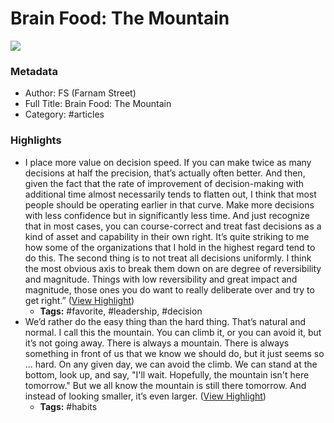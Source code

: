 # Brain Food: The Mountain

![](https://readwise-assets.s3.amazonaws.com/static/images/article0.00998d930354.png)

### Metadata

- Author: FS (Farnam Street)
- Full Title: Brain Food: The Mountain
- Category: #articles

### Highlights

- I place more value on decision speed. If you can make twice as many decisions at half the precision, that’s actually often better. And then, given the fact that the rate of improvement of decision-making with additional time almost necessarily tends to flatten out, I think that most people should be operating earlier in that curve.
  Make more decisions with less confidence but in significantly less time. And just recognize that in most cases, you can course-correct and treat fast decisions as a kind of asset and capability in their own right. It’s quite striking to me how some of the organizations that I hold in the highest regard tend to do this. The second thing is to not treat all decisions uniformly. I think the most obvious axis to break them down on are degree of reversibility and magnitude. Things with low reversibility and great impact and magnitude, those ones you do want to really deliberate over and try to get right.” ([View Highlight](https://read.readwise.io/read/01ggmqy67gx8yq8qsy6s664w69))
    - **Tags:** #favorite, #leadership, #decision
- We’d rather do the easy thing than the hard thing. That’s natural and normal. I call this the mountain. You can climb it, or you can avoid it, but it’s not going away. There is always a mountain. There is always something in front of us that we know we should do, but it just seems so ... hard.
  On any given day, we can avoid the climb. We can stand at the bottom, look up, and say, "I'll wait. Hopefully, the mountain isn't here tomorrow." But we all know the mountain is still there tomorrow. And instead of looking smaller, it’s even larger. ([View Highlight](https://read.readwise.io/read/01ggmqyy3tg6hzh9qtdab4ej3f))
    - **Tags:** #habits
